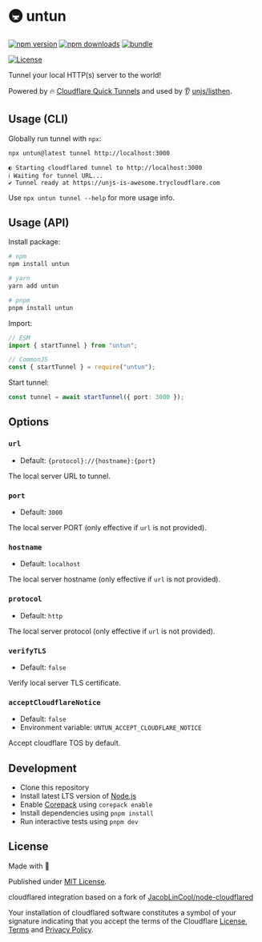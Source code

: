 # 🚇 untun

[![npm version][npm-version-src]][npm-version-href]
[![npm downloads][npm-downloads-src]][npm-downloads-href]
[![bundle][bundle-src]][bundle-href]

[![License][license-src]][license-href]

Tunnel your local HTTP(s) server to the world!

Powered by 🔥 [Cloudflare Quick Tunnels](https://developers.cloudflare.com/cloudflare-one/connections/connect-networks/do-more-with-tunnels/trycloudflare/) and used by 👂 [unjs/listhen](https://github.com/unjs/listhen).

## Usage (CLI)

Globally run tunnel with `npx`:

```sh
npx untun@latest tunnel http://localhost:3000
```

```
◐ Starting cloudflared tunnel to http://localhost:3000
ℹ Waiting for tunnel URL...
✔ Tunnel ready at https://unjs-is-awesome.trycloudflare.com
```

Use `npx untun tunnel --help` for more usage info.

## Usage (API)

Install package:

```sh
# npm
npm install untun

# yarn
yarn add untun

# pnpm
pnpm install untun
```

Import:

```ts
// ESM
import { startTunnel } from "untun";

// CommonJS
const { startTunnel } = require("untun");
```

Start tunnel:

```ts
const tunnel = await startTunnel({ port: 3000 });
```

## Options

### `url`

- Default: `{protocol}://{hostname}:{port}`

The local server URL to tunnel.

### `port`

- Default: `3000`

The local server PORT (only effective if `url` is not provided).

### `hostname`

- Default: `localhost`

The local server hostname (only effective if `url` is not provided).

### `protocol`

- Default: `http`

The local server protocol (only effective if `url` is not provided).

### `verifyTLS`

- Default: `false`

Verify local server TLS certificate.

### `acceptCloudflareNotice`

- Default: `false`
- Environment variable: `UNTUN_ACCEPT_CLOUDFLARE_NOTICE`

Accept cloudflare TOS by default.

## Development

- Clone this repository
- Install latest LTS version of [Node.js](https://nodejs.org/en/)
- Enable [Corepack](https://github.com/nodejs/corepack) using `corepack enable`
- Install dependencies using `pnpm install`
- Run interactive tests using `pnpm dev`

## License

Made with 💛

Published under [MIT License](./LICENSE).

cloudflared integration based on a fork of [JacobLinCool/node-cloudflared](https://github.com/JacobLinCool/node-cloudflared)

Your installation of cloudflared software constitutes a symbol of your signature indicating that you accept the terms of the Cloudflare [License](https://developers.cloudflare.com/cloudflare-one/connections/connect-networks/downloads/license/), [Terms](https://www.cloudflare.com/terms/) and [Privacy Policy](https://www.cloudflare.com/privacypolicy/).

<!-- Badges -->

[npm-version-src]: https://img.shields.io/npm/v/untun?style=flat&colorA=18181B&colorB=F0DB4F
[npm-version-href]: https://npmjs.com/package/untun
[npm-downloads-src]: https://img.shields.io/npm/dm/untun?style=flat&colorA=18181B&colorB=F0DB4F
[npm-downloads-href]: https://npmjs.com/package/untun
[codecov-src]: https://img.shields.io/codecov/c/gh/unjs/untun/main?style=flat&colorA=18181B&colorB=F0DB4F
[codecov-href]: https://codecov.io/gh/unjs/untun
[bundle-src]: https://img.shields.io/bundlephobia/minzip/untun?style=flat&colorA=18181B&colorB=F0DB4F
[bundle-href]: https://bundlephobia.com/result?p=untun
[license-src]: https://img.shields.io/github/license/unjs/untun.svg?style=flat&colorA=18181B&colorB=F0DB4F
[license-href]: https://github.com/unjs/untun/blob/main/LICENSE
